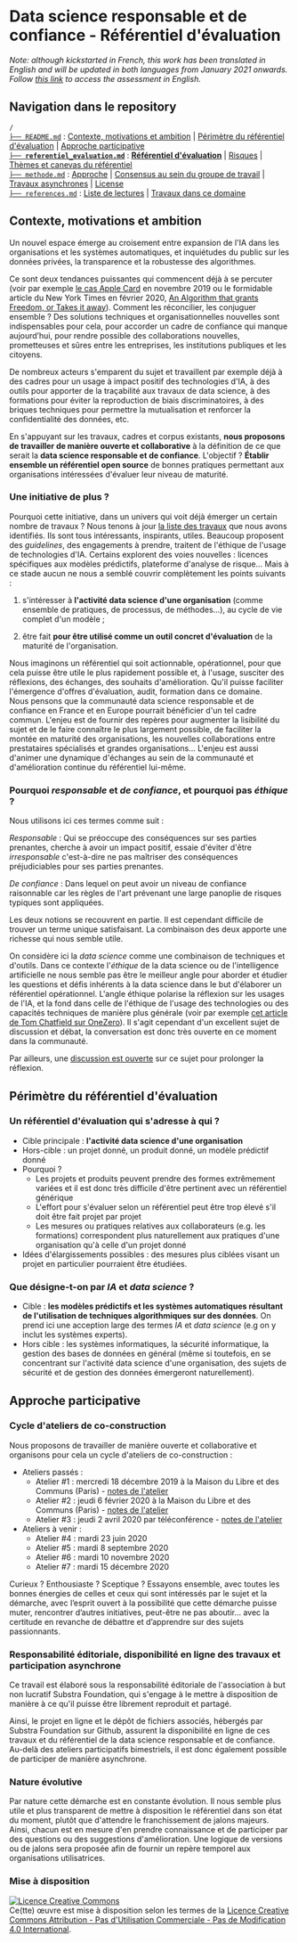 # Data science responsable et de confiance - Référentiel d'évaluation

*Note: although kickstarted in French, this work has been translated in English and will be updated in both languages from January 2021 onwards. Follow [this link](./assessment_framework_eng.md) to access the assessment in English.*

## Navigation dans le repository

`/`  
[`├── README.md`](#contexte-motivations-et-ambition) : [Contexte, motivations et ambition](#contexte-motivations-et-ambition) | [Périmètre du référentiel d'évaluation](#périmètre-du-référentiel-dévaluation) | [Approche participative](#approche-participative)  
**[`├── referentiel_evaluation.md`](./referentiel_evaluation.md)** : **[Référentiel d'évaluation](./referentiel_evaluation.md#référentiel-dévaluation-de-la-maturité-dune-organisation)** | [Risques](./referentiel_evaluation.md#risques) | [Thèmes et canevas du référentiel](./referentiel_evaluation.md#thèmes-et-canevas-du-référentiel-dévaluation)  
[`├── methode.md`](./methode.md) : [Approche](./methode.md#approche-et-méthode-de-consensus) | [Consensus au sein du groupe de travail](./methode.md#consensus-au-sein-du-groupe-de-travail) | [Travaux asynchrones](./methode.md#travaux-asynchrones) | [License](./methode.md#license)  
[`├── references.md`](./references.md) : [Liste de lectures](./references.md#liste-de-lecture) | [Travaux dans ce domaine](./references.md#travaux-dans-ce-domaine)  

## Contexte, motivations et ambition

Un nouvel espace émerge au croisement entre expansion de l'IA dans les organisations et les systèmes automatiques, et inquiétudes du public sur les données privées, la transparence et la robustesse des algorithmes.

Ce sont deux tendances puissantes qui commencent déjà à se percuter (voir par exemple [le cas Apple Card](https://twitter.com/dhh/status/1192540900393705474) en novembre 2019 ou le formidable article du New York Times en février 2020, [An Algorithm that grants Freedom, or Takes it away](https://www.nytimes.com/2020/02/06/technology/predictive-algorithms-crime.html)). Comment les réconcilier, les conjuguer ensemble ? Des solutions techniques et organisationnelles nouvelles sont indispensables pour cela, pour accorder un cadre de confiance qui manque aujourd’hui, pour rendre possible des collaborations nouvelles, prometteuses et sûres entre les entreprises, les institutions publiques et les citoyens.

De nombreux acteurs s'emparent du sujet et travaillent par exemple déjà à des cadres pour un usage à impact positif des technologies d'IA, à des outils pour apporter de la traçabilité aux travaux de data science, à des formations pour éviter la reproduction de biais discriminatoires, à des briques techniques pour permettre la mutualisation et renforcer la confidentialité des données, etc.

En s'appuyant sur les travaux, cadres et corpus existants, **nous proposons de travailler de manière ouverte et collaborative** à la définition de ce que serait la **data science responsable et de confiance**. L'objectif ? **Établir ensemble un référentiel open source** de bonnes pratiques permettant aux organisations intéressées d'évaluer leur niveau de maturité.

### Une initiative de plus ?

Pourquoi cette initiative, dans un univers qui voit déjà émerger un certain nombre de travaux ? Nous tenons à jour [la liste des travaux](./references.md#travaux-dans-ce-domaine) que nous avons identifiés. Ils sont tous intéressants, inspirants, utiles. Beaucoup proposent des _guidelines_, des engagements à prendre, traitent de l'éthique de l'usage de technologies d'IA. Certains explorent des voies nouvelles : licences spécifiques aux modèles prédictifs, plateforme d'analyse de risque... Mais à ce stade aucun ne nous a semblé couvrir complètement les points suivants :

1. s'intéresser à **l'activité data science d'une organisation** (comme ensemble de pratiques, de processus, de méthodes...), au cycle de vie complet d'un modèle ;

1. être fait **pour être utilisé comme un outil concret d'évaluation** de la maturité de l'organisation.

Nous imaginons un référentiel qui soit actionnable, opérationnel, pour que cela puisse être utile le plus rapidement possible et, à l'usage, susciter des réflexions, des échanges, des souhaits d'amélioration. Qu'il puisse faciliter l'émergence d'offres d'évaluation, audit, formation dans ce domaine.  
Nous pensons que la communauté data science responsable et de confiance en France et en Europe pourrait bénéficier d'un tel cadre commun. L'enjeu est de fournir des repères pour augmenter la lisibilité du sujet et de le faire connaître le plus largement possible, de faciliter la montée en maturité des organisations, les nouvelles collaborations entre prestataires spécialisés et grandes organisations... L'enjeu est aussi d'animer une dynamique d'échanges au sein de la communauté et d'amélioration continue du référentiel lui-même.

### Pourquoi _responsable_ et _de confiance_, et pourquoi pas _éthique_ ?

Nous utilisons ici ces termes comme suit :

_Responsable_ : Qui se préoccupe des conséquences sur ses parties prenantes, cherche à avoir un impact positif, essaie d'éviter d'être _irresponsable_ c'est-à-dire ne pas maîtriser des conséquences préjudiciables pour ses parties prenantes.

_De confiance_ : Dans lequel on peut avoir un niveau de confiance raisonnable car les règles de l'art prévenant une large panoplie de risques typiques sont appliquées.

Les deux notions se recouvrent en partie. Il est cependant difficile de trouver un terme unique satisfaisant. La combinaison des deux apporte une richesse qui nous semble utile.

On considère ici la _data science_ comme une combinaison de techniques et d'outils. Dans ce contexte l'_éthique_ de la data science ou de l'intelligence artificielle ne nous semble pas être le meilleur angle pour aborder et étudier les questions et défis inhérents à la data science dans le but d'élaborer un référentiel opérationnel. L'angle éthique polarise la réflexion sur les usages de l'IA, et la fond dans celle de l'éthique de l'usage des technologies ou des capacités techniques de manière plus générale (voir par exemple [cet article de Tom Chatfield sur OneZero](https://onezero.medium.com/theres-no-such-thing-as-ethical-a-i-38891899261d)). Il s'agit cependant d'un excellent sujet de discussion et débat, la conversation est donc très ouverte en ce moment dans la communauté.

Par ailleurs, une [discussion est ouverte](https://github.com/SubstraFoundation/referentiel-ds-responsable-confiance/issues/23) sur ce sujet pour prolonger la réflexion.

## Périmètre du référentiel d'évaluation

### Un référentiel d'évaluation qui s'adresse à qui ?

- Cible principale : **l'activité data science d'une organisation**
- Hors-cible : un projet donné, un produit donné, un modèle prédictif donné
- Pourquoi ?
  - Les projets et produits peuvent prendre des formes extrêmement variées et il est donc très difficile d'être pertinent avec un référentiel générique
  - L'effort pour s'évaluer selon un référentiel peut être trop élevé s'il doit être fait projet par projet
  - Les mesures ou pratiques relatives aux collaborateurs (e.g. les formations) correspondent plus naturellement aux pratiques d'une organisation qu'à celle d'un projet donné
- Idées d'élargissements possibles : des mesures plus ciblées visant un projet en particulier pourraient être étudiées.

### Que désigne-t-on par _IA_ et _data science_ ?

- Cible : **les modèles prédictifs et les systèmes automatiques résultant de l'utilisation de techniques algorithmiques sur des données**. On prend ici une acception large des termes _IA_ et _data science_ (e.g on y inclut les systèmes experts).
- Hors cible : les systèmes informatiques, la sécurité informatique, la gestion des bases de données en général (même si toutefois, en se concentrant sur l'activité data science d'une organisation, des sujets de sécurité et de gestion des données émergeront naturellement).

## Approche participative

### Cycle d'ateliers de co-construction

Nous proposons de travailler de manière ouverte et collaborative et organisons pour cela un cycle d'ateliers de co-construction :

- Ateliers passés :
  - Atelier #1 : mercredi 18 décembre 2019 à la Maison du Libre et des Communs (Paris) - [notes de l'atelier](./workshops-notes/2019.12.18_workshop-1_notes.md)
  - Atelier #2 : jeudi 6 février 2020 à la Maison du Libre et des Communs (Paris) - [notes de l'atelier](./workshops-notes/2020.02.06_workshop-2_notes.md)
  - Atelier #3 : jeudi 2 avril 2020 par téléconférence - [notes de l'atelier](./workshops-notes/2020.04.02_workshop-3_notes.md)
- Ateliers à venir :
  - Atelier #4 : mardi 23 juin 2020
  - Atelier #5 : mardi 8 septembre 2020
  - Atelier #6 : mardi 10 novembre 2020
  - Atelier #7 : mardi 15 décembre 2020

Curieux ? Enthousiaste ? Sceptique ? Essayons ensemble, avec toutes les bonnes énergies de celles et ceux qui sont intéressés par le sujet et la démarche, avec l’esprit ouvert à la possibilité que cette démarche puisse muter, rencontrer d’autres initiatives, peut-être ne pas aboutir… avec la certitude en revanche de débattre et d’apprendre sur des sujets passionnants.

### Responsabilité éditoriale, disponibilité en ligne des travaux et participation asynchrone

Ce travail est élaboré sous la responsabilité éditoriale de l'association à but non lucratif Substra Foundation, qui s'engage à le mettre à disposition de manière à ce qu'il puisse être librement reproduit et partagé.

Ainsi, le projet en ligne et le dépôt de fichiers associés, hébergés par Substra Foundation sur Github, assurent la disponibilité en ligne de ces travaux et du référentiel de la data science responsable et de confiance. Au-delà des ateliers participatifs bimestriels, il est donc également possible de participer de manière asynchrone.

### Nature évolutive

Par nature cette démarche est en constante évolution. Il nous semble plus utile et plus transparent de mettre à disposition le référentiel dans son état du moment, plutôt que d'attendre le franchissement de jalons majeurs. Ainsi, chacun est en mesure d'en prendre connaissance et de participer par des questions ou des suggestions d'amélioration.
Une logique de versions ou de jalons sera proposée afin de fournir un repère temporel aux organisations utilisatrices.

### Mise à disposition

<a rel="license" href="http://creativecommons.org/licenses/by-nc-nd/4.0/"><img alt="Licence Creative Commons" style="border-width:0" src="https://i.creativecommons.org/l/by-nc-nd/4.0/88x31.png" /></a><br />Ce(tte) œuvre est mise à disposition selon les termes de la <a rel="license" href="http://creativecommons.org/licenses/by-nc-nd/4.0/">Licence Creative Commons Attribution - Pas d&#39;Utilisation Commerciale - Pas de Modification 4.0 International</a>.
